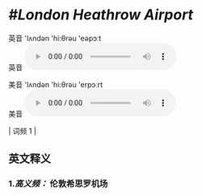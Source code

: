 # ***\#London Heathrow Airport*** 
英音 'lʌndən 'hi:θrəu 'eəpɔːt  
英音
<audio src="./media/London Heathrow Airport-B.aac" controls="controls"></audio>

美音 'lʌndən 'hi:θrəu 'erpɔːrt  
美音
<audio src="./media/London Heathrow Airport.aac" controls="controls"></audio>



| 词频 1 |  

英文释义
---
### 1.*高义频：* **伦敦希思罗机场**  


